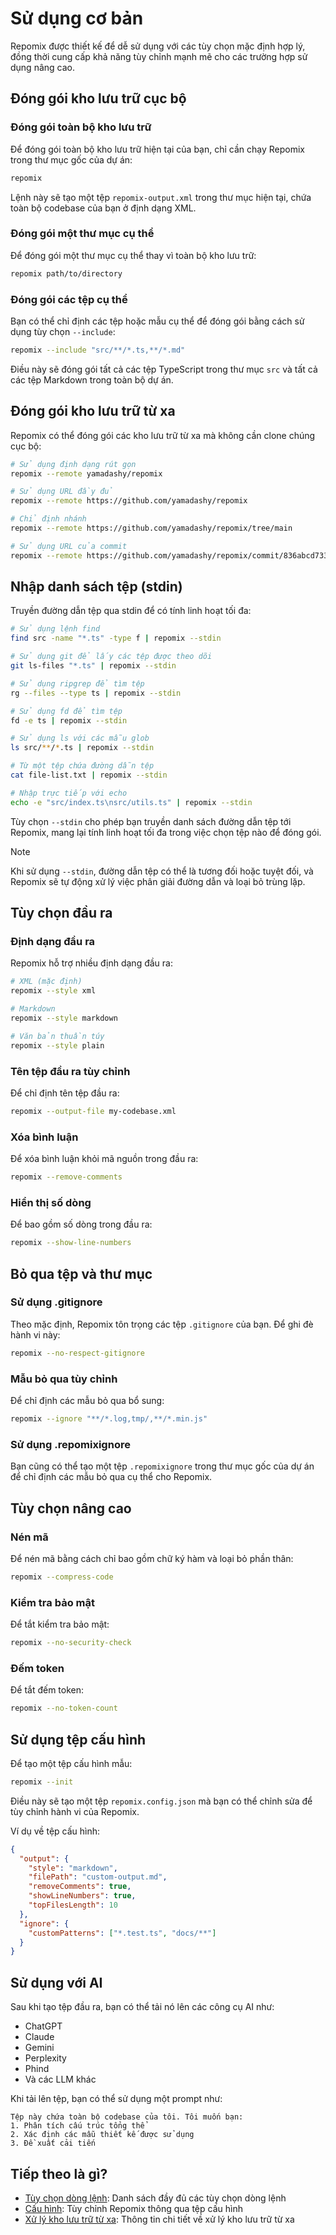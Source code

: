 # Sử dụng cơ bản

Repomix được thiết kế để dễ sử dụng với các tùy chọn mặc định hợp lý, đồng thời cung cấp khả năng tùy chỉnh mạnh mẽ cho các trường hợp sử dụng nâng cao.

## Đóng gói kho lưu trữ cục bộ

### Đóng gói toàn bộ kho lưu trữ

Để đóng gói toàn bộ kho lưu trữ hiện tại của bạn, chỉ cần chạy Repomix trong thư mục gốc của dự án:

```bash
repomix
```

Lệnh này sẽ tạo một tệp `repomix-output.xml` trong thư mục hiện tại, chứa toàn bộ codebase của bạn ở định dạng XML.

### Đóng gói một thư mục cụ thể

Để đóng gói một thư mục cụ thể thay vì toàn bộ kho lưu trữ:

```bash
repomix path/to/directory
```

### Đóng gói các tệp cụ thể

Bạn có thể chỉ định các tệp hoặc mẫu cụ thể để đóng gói bằng cách sử dụng tùy chọn `--include`:

```bash
repomix --include "src/**/*.ts,**/*.md"
```

Điều này sẽ đóng gói tất cả các tệp TypeScript trong thư mục `src` và tất cả các tệp Markdown trong toàn bộ dự án.

## Đóng gói kho lưu trữ từ xa

Repomix có thể đóng gói các kho lưu trữ từ xa mà không cần clone chúng cục bộ:

```bash
# Sử dụng định dạng rút gọn
repomix --remote yamadashy/repomix

# Sử dụng URL đầy đủ
repomix --remote https://github.com/yamadashy/repomix

# Chỉ định nhánh
repomix --remote https://github.com/yamadashy/repomix/tree/main

# Sử dụng URL của commit
repomix --remote https://github.com/yamadashy/repomix/commit/836abcd7335137228ad77feb28655d85712680f1
```

## Nhập danh sách tệp (stdin)

Truyền đường dẫn tệp qua stdin để có tính linh hoạt tối đa:

```bash
# Sử dụng lệnh find
find src -name "*.ts" -type f | repomix --stdin

# Sử dụng git để lấy các tệp được theo dõi
git ls-files "*.ts" | repomix --stdin

# Sử dụng ripgrep để tìm tệp
rg --files --type ts | repomix --stdin

# Sử dụng fd để tìm tệp
fd -e ts | repomix --stdin

# Sử dụng ls với các mẫu glob
ls src/**/*.ts | repomix --stdin

# Từ một tệp chứa đường dẫn tệp
cat file-list.txt | repomix --stdin

# Nhập trực tiếp với echo
echo -e "src/index.ts\nsrc/utils.ts" | repomix --stdin
```

Tùy chọn `--stdin` cho phép bạn truyền danh sách đường dẫn tệp tới Repomix, mang lại tính linh hoạt tối đa trong việc chọn tệp nào để đóng gói.

> [!NOTE]
> Khi sử dụng `--stdin`, đường dẫn tệp có thể là tương đối hoặc tuyệt đối, và Repomix sẽ tự động xử lý việc phân giải đường dẫn và loại bỏ trùng lặp.

## Tùy chọn đầu ra

### Định dạng đầu ra

Repomix hỗ trợ nhiều định dạng đầu ra:

```bash
# XML (mặc định)
repomix --style xml

# Markdown
repomix --style markdown

# Văn bản thuần túy
repomix --style plain
```

### Tên tệp đầu ra tùy chỉnh

Để chỉ định tên tệp đầu ra:

```bash
repomix --output-file my-codebase.xml
```

### Xóa bình luận

Để xóa bình luận khỏi mã nguồn trong đầu ra:

```bash
repomix --remove-comments
```

### Hiển thị số dòng

Để bao gồm số dòng trong đầu ra:

```bash
repomix --show-line-numbers
```

## Bỏ qua tệp và thư mục

### Sử dụng .gitignore

Theo mặc định, Repomix tôn trọng các tệp `.gitignore` của bạn. Để ghi đè hành vi này:

```bash
repomix --no-respect-gitignore
```

### Mẫu bỏ qua tùy chỉnh

Để chỉ định các mẫu bỏ qua bổ sung:

```bash
repomix --ignore "**/*.log,tmp/,**/*.min.js"
```

### Sử dụng .repomixignore

Bạn cũng có thể tạo một tệp `.repomixignore` trong thư mục gốc của dự án để chỉ định các mẫu bỏ qua cụ thể cho Repomix.

## Tùy chọn nâng cao

### Nén mã

Để nén mã bằng cách chỉ bao gồm chữ ký hàm và loại bỏ phần thân:

```bash
repomix --compress-code
```

### Kiểm tra bảo mật

Để tắt kiểm tra bảo mật:

```bash
repomix --no-security-check
```

### Đếm token

Để tắt đếm token:

```bash
repomix --no-token-count
```

## Sử dụng tệp cấu hình

Để tạo một tệp cấu hình mẫu:

```bash
repomix --init
```

Điều này sẽ tạo một tệp `repomix.config.json` mà bạn có thể chỉnh sửa để tùy chỉnh hành vi của Repomix.

Ví dụ về tệp cấu hình:

```json
{
  "output": {
    "style": "markdown",
    "filePath": "custom-output.md",
    "removeComments": true,
    "showLineNumbers": true,
    "topFilesLength": 10
  },
  "ignore": {
    "customPatterns": ["*.test.ts", "docs/**"]
  }
}
```

## Sử dụng với AI

Sau khi tạo tệp đầu ra, bạn có thể tải nó lên các công cụ AI như:

- ChatGPT
- Claude
- Gemini
- Perplexity
- Phind
- Và các LLM khác

Khi tải lên tệp, bạn có thể sử dụng một prompt như:

```
Tệp này chứa toàn bộ codebase của tôi. Tôi muốn bạn:
1. Phân tích cấu trúc tổng thể
2. Xác định các mẫu thiết kế được sử dụng
3. Đề xuất cải tiến
```

## Tiếp theo là gì?

- [Tùy chọn dòng lệnh](command-line-options.md): Danh sách đầy đủ các tùy chọn dòng lệnh
- [Cấu hình](configuration.md): Tùy chỉnh Repomix thông qua tệp cấu hình
- [Xử lý kho lưu trữ từ xa](remote-repository-processing.md): Thông tin chi tiết về xử lý kho lưu trữ từ xa
